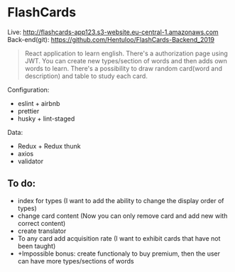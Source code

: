 # FlashCards

Live: http://flashcards-app123.s3-website.eu-central-1.amazonaws.com
Back-end(git): https://github.com/Hentuloo/FlashCards-Backend_2019

> React application to learn english. There's a authorization page using JWT. You can create new types/section of words and then adds own words to learn. There's a possibility to draw random card(word and description) and table to study each card.

Configuration:

- eslint + airbnb
- prettier
- husky + lint-staged

Data:

- Redux + Redux thunk
- axios
- validator

## To do:

- index for types (I want to add the ability to change the display order of types)
- change card content (Now you can only remove card and add new with correct content)
- create translator
- To any card add acquisition rate (I want to exhibit cards that have not been taught)
- +Impossible bonus: create functionaly to buy premium, then the user can have more types/sections of words
